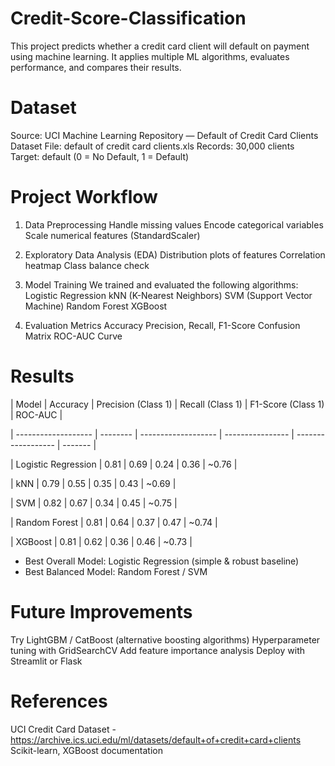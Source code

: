 # Credit-Score-Classification
This project predicts whether a credit card client will default on payment using machine learning. It applies multiple ML algorithms, evaluates performance, and compares their results.


# Dataset

Source: UCI Machine Learning Repository — Default of Credit Card Clients Dataset
File: default of credit card clients.xls
Records: 30,000 clients
Target: default (0 = No Default, 1 = Default)


# Project Workflow

1. Data Preprocessing
Handle missing values
Encode categorical variables
Scale numerical features (StandardScaler)

2. Exploratory Data Analysis (EDA)
Distribution plots of features
Correlation heatmap
Class balance check

3. Model Training
We trained and evaluated the following algorithms:
Logistic Regression
kNN (K-Nearest Neighbors)
SVM (Support Vector Machine)
Random Forest
XGBoost

4. Evaluation Metrics
Accuracy
Precision, Recall, F1-Score
Confusion Matrix
ROC-AUC Curve


# Results

| Model               | Accuracy | Precision (Class 1) | Recall (Class 1) | F1-Score (Class 1) | ROC-AUC |


| ------------------- | -------- | ------------------- | ---------------- | ------------------ | ------- |


| Logistic Regression | 0.81     | 0.69                | 0.24             | 0.36               | \~0.76  |


| kNN                 | 0.79     | 0.55                | 0.35             | 0.43               | \~0.69  |


| SVM                 | 0.82     | 0.67                | 0.34             | 0.45               | \~0.75  |


| Random Forest       | 0.81     | 0.64                | 0.37             | 0.47               | \~0.74  |


| XGBoost             | 0.81     | 0.62                | 0.36             | 0.46               | \~0.73  |


* Best Overall Model: Logistic Regression (simple & robust baseline)
* Best Balanced Model: Random Forest / SVM


# Future Improvements

Try LightGBM / CatBoost (alternative boosting algorithms)
Hyperparameter tuning with GridSearchCV
Add feature importance analysis
Deploy with Streamlit or Flask

# References

UCI Credit Card Dataset - https://archive.ics.uci.edu/ml/datasets/default+of+credit+card+clients
Scikit-learn, XGBoost documentation
